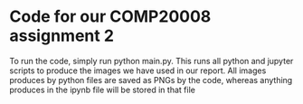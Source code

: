 # Code for our COMP20008 assignment 2

To run the code, simply run python main.py. This runs all python and jupyter scripts to produce the images we have used in our report. All images produces by python files are saved as PNGs by the code, whereas anything produces in the ipynb file will be stored in that file
